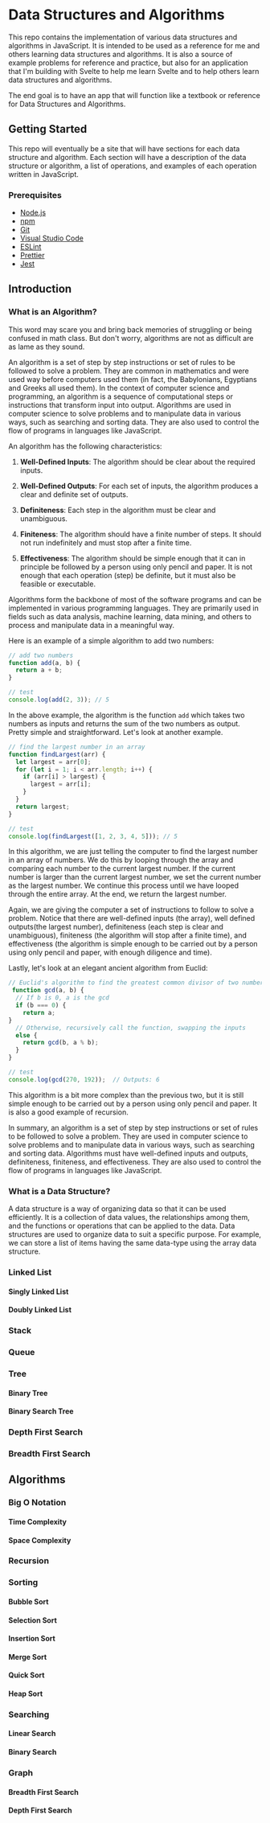 # Data Structures and Algorithms

This repo contains the implementation of various data structures and algorithms in JavaScript.  It is intended to be used as a reference for me and others learning data structures and algorithms.  It is also a source of example problems for reference and practice, but also for an application that I'm building with Svelte to help me learn Svelte and to help others learn data structures and algorithms.

The end goal is to have an app that will function like a textbook or reference for Data Structures and Algorithms.

## Getting Started

This repo will eventually be a site that will have sections for each data structure and algorithm.  Each section will have a description of the data structure or algorithm, a list of operations, and examples of each operation written in JavaScript.  

### Prerequisites

- [Node.js](https://nodejs.org/en/)
- [npm](https://www.npmjs.com/)
- [Git](https://git-scm.com/)
- [Visual Studio Code](https://code.visualstudio.com/)
- [ESLint](https://eslint.org/)
- [Prettier](https://prettier.io/)
- [Jest](https://jestjs.io/)


## Introduction

### What is an Algorithm?

This word may scare you and bring back memories of struggling or being confused in math class.  But don't worry, algorithms are not as difficult are as lame as they sound.

An algorithm is a set of step by step instructions or set of rules to be followed to solve a problem.  They are common in mathematics and were used way before computers used them (in fact, the Babylonians, Egyptians and Greeks all used them).  In the context of computer science and programming, an algorithm is a sequence of computational steps or instructions that transform input into output. Algorithms are used in computer science to solve problems and to manipulate data in various ways, such as searching and sorting data.  They are also used to control the flow of programs in languages like JavaScript.


An algorithm has the following characteristics:

1. **Well-Defined Inputs**: The algorithm should be clear about the required inputs.

2. **Well-Defined Outputs**: For each set of inputs, the algorithm produces a clear and definite set of outputs.

3. **Definiteness**: Each step in the algorithm must be clear and unambiguous.

4. **Finiteness**: The algorithm should have a finite number of steps. It should not run indefinitely and must stop after a finite time.

5. **Effectiveness**: The algorithm should be simple enough that it can in principle be followed by a person using only pencil and paper. It is not enough that each operation (step) be definite, but it must also be feasible or executable.

Algorithms form the backbone of most of the software programs and can be implemented in various programming languages. They are primarily used in fields such as data analysis, machine learning, data mining, and others to process and manipulate data in a meaningful way.

Here is an example of a simple algorithm to add two numbers:

```javascript
// add two numbers
function add(a, b) {
  return a + b;
}

// test
console.log(add(2, 3)); // 5
```
In the above example, the algorithm is the function `add` which takes two numbers as inputs and returns the sum of the two numbers as output.  Pretty simple and straightforward.  Let's look at another example.

```javascript
// find the largest number in an array
function findLargest(arr) {
  let largest = arr[0];
  for (let i = 1; i < arr.length; i++) {
    if (arr[i] > largest) {
      largest = arr[i];
    }
  }
  return largest;
}

// test
console.log(findLargest([1, 2, 3, 4, 5])); // 5
```
In this algorithm, we are just telling the computer to find the largest number in an array of numbers.  We do this by looping through the array and comparing each number to the current largest number.  If the current number is larger than the current largest number, we set the current number as the largest number.  We continue this process until we have looped through the entire array.  At the end, we return the largest number.

Again, we are giving the computer a set of instructions to follow to solve a problem.  Notice that there are well-defined inputs (the array), well defined outputs(the largest number), definiteness (each step is clear and unambiguous), finiteness (the algorithm will stop after a finite time), and effectiveness (the algorithm is simple enough to be carried out by a person using only pencil and paper, with enough diligence and time).

Lastly, let's look at an elegant ancient algorithm from Euclid:
    
```javascript
// Euclid's algorithm to find the greatest common divisor of two numbersfunction function gcd - greatest common divisor
 function gcd(a, b) {
  // If b is 0, a is the gcd
  if (b === 0) {
    return a;
}
  // Otherwise, recursively call the function, swapping the inputs
  else {
    return gcd(b, a % b);
  }
}

// test
console.log(gcd(270, 192));  // Outputs: 6
```

This algorithm is a bit more complex than the previous two, but it is still simple enough to be carried out by a person using only pencil and paper.  It is also a good example of recursion.

In summary, an algorithm is a set of step by step instructions or set of rules to be followed to solve a problem.  They are used in computer science to solve problems and to manipulate data in various ways, such as searching and sorting data.  Algorithms must have well-defined inputs and outputs, definiteness, finiteness, and effectiveness. They are also used to control the flow of programs in languages like JavaScript.


### What is a Data Structure?
A data structure is a way of organizing data so that it can be used efficiently.  It is a collection of data values, the relationships among them, and the functions or operations that can be applied to the data.  Data structures are used to organize data to suit a specific purpose.  For example, we can store a list of items having the same data-type using the array data structure.

### Linked List

#### Singly Linked List

#### Doubly Linked List

### Stack

### Queue

### Tree

#### Binary Tree

#### Binary Search Tree

### Depth First Search

### Breadth First Search


## Algorithms

### Big O Notation

#### Time Complexity

#### Space Complexity

### Recursion

### Sorting

#### Bubble Sort

#### Selection Sort

#### Insertion Sort

#### Merge Sort

#### Quick Sort

#### Heap Sort

### Searching

#### Linear Search

#### Binary Search

### Graph

#### Breadth First Search

#### Depth First Search